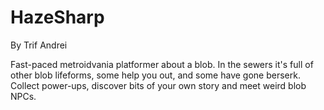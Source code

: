 # HazeSharp
By Trif Andrei

Fast-paced metroidvania platformer about a blob. In the sewers it's full of other blob lifeforms, some help you out, and some have gone berserk. Collect power-ups, discover bits of your own story and meet weird blob NPCs.
